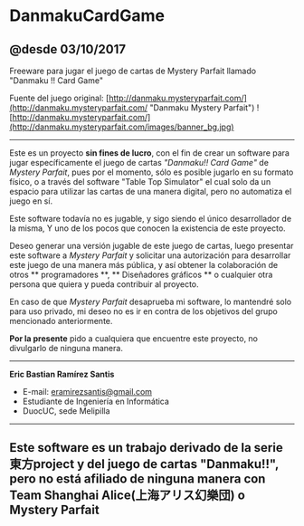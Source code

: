 # DanmakuCardGame
## @desde 03/10/2017 ##
Freeware para jugar el juego de cartas de Mystery Parfait llamado "Danmaku !! Card Game"

Fuente del juego original: [http://danmaku.mysteryparfait.com/](http://danmaku.mysteryparfait.com/ "Danmaku Mystery Parfait")
![http://danmaku.mysteryparfait.com/](http://danmaku.mysteryparfait.com/images/banner_bg.jpg)

----------

Este es un proyecto **sin fines de lucro**, con el fin de crear un software para jugar específicamente el
juego de cartas *"Danmaku!! Card Game"* de *Mystery Parfait*, pues por el momento, sólo es posible
jugarlo en su formato físico, o a través del software "Table Top Simulator"
el cual solo da un espacio para utilizar las cartas de una manera digital, pero no
automatiza el juego en sí.

Este software todavía no es jugable, y sigo siendo el único desarrollador de la misma,
Y uno de los pocos que conocen la existencia de este proyecto.

Deseo generar una versión jugable de este juego de cartas, luego presentar este software 
a *Mystery Parfait* y solicitar una autorización para desarrollar este juego de una 
manera más pública, y así obtener la colaboración de otros ** programadores **, ** Diseñadores gráficos ** 
o cualquier otra persona que quiera y pueda contribuir al proyecto.

En caso de que *Mystery Parfait* desaprueba mi software, lo mantendré solo para uso privado, 
mi deseo no es ir en contra de los objetivos del grupo mencionado anteriormente.

**Por la presente** pido a cualquiera que encuentre este proyecto, no divulgarlo de ninguna manera.

----------

**Eric Bastian Ramírez Santis**
- E-mail: eramirezsantis@gmail.com
- Estudiante de Ingeniería en Informática
- DuocUC, sede Melipilla


----------

## Este software es un trabajo derivado de la serie 東方project y del juego de cartas "Danmaku!!", pero no está afiliado de ninguna manera con  Team Shanghai Alice(上海アリス幻樂団) o Mystery Parfait ##
